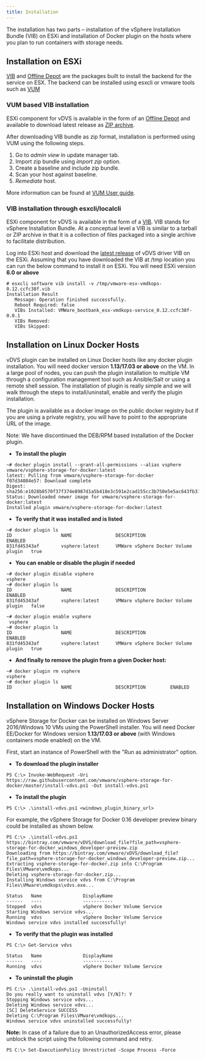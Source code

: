 ```yaml
---
title: Installation
---
```


The installation has two parts – installation of the vSphere Installation Bundle (VIB) on ESXi and installation of Docker plugin on the hosts where you plan to run containers with storage needs.

## Installation on ESXi

[VIB](http://blogs.vmware.com/vsphere/2011/09/whats-in-a-vib.html) and [Offline Depot](https://pubs.vmware.com/vsphere-60/index.jsp#com.vmware.vsphere.install.doc/GUID-29491174-238E-4708-A78F-8FE95156D6A3.html?resultof=%2522%256f%2566%2566%256c%2569%256e%2565%2522%2520%2522%256f%2566%2566%256c%2569%256e%2522%2520%2522%2564%2565%2570%256f%2574%2522%2520) are the packages built to install the backend for the service on ESX. The backend can be installed using esxcli or vmware tools such as [VUM](http://pubs.vmware.com/vsphere-60/topic/com.vmware.ICbase/PDF/vsphere-update-manager-601-install-administration-guide.pdf)

### VUM based VIB installation
ESXi component for vDVS is available in the form of an [Offline Depot](http://pubs.vmware.com/vsphere-60/index.jsp#com.vmware.vsphere.install.doc/GUID-29491174-238E-4708-A78F-8FE95156D6A3.html) and available to download latest release as [ZIP archive](https://bintray.com/vmware/vDVS/VIB/_latestVersion).

After downloading VIB bundle as zip format, installation is performed using VUM using the following steps.

1. Go to *admin view* in update manager tab.
2. Import zip bundle using *import zip* option.
3. Create a baseline and include zip bundle.
4. Scan your host against baseline.
5. *Remediate* host.

More information can be found at [VUM User guide](https://featurewalkthrough.vmware.com/#!/vsphere-6-5/vsphere-update-manager-overview-cluster-upgrade/1).

### VIB installation through esxcli/localcli

ESXi component for vDVS is available in the form of a [VIB](https://blogs.vmware.com/vsphere/2011/09/whats-in-a-vib.html). VIB stands for vSphere Installation Bundle. At a conceptual level a VIB is similar to a tarball or ZIP archive in that it is a collection of files packaged into a single archive to facilitate distribution.

Log into ESXi host and download the [latest release](https://bintray.com/vmware/vDVS/VIB/_latestVersion) of vDVS driver VIB on the ESXi. Assuming that you have downloaded the VIB at /tmp location you can run the below command to install it on ESXi. You will need ESXi version **6.0 or above**

```
# esxcli software vib install -v /tmp/vmware-esx-vmdkops-0.12.ccfc38f.vib
Installation Result
   Message: Operation finished successfully.
   Reboot Required: false
   VIBs Installed: VMWare_bootbank_esx-vmdkops-service_0.12.ccfc38f-0.0.1
   VIBs Removed:
   VIBs Skipped:
```

## Installation on Linux Docker Hosts

vDVS plugin can be installed on Linux Docker hosts like any docker plugin installation. You will need docker version **1.13/17.03 or above** on the VM. In a large pool of nodes, you can push the plugin installation to multiple VM through a configuration management tool such as Ansible/Salt or using a remote shell session. The installation of plugin is really simple and we will walk through the steps to install/uninstall, enable and verify the plugin installation.

The plugin is available as a docker image on the public docker registry but if you are using a private registry, you will have to point to the appropriate URL of the image.

<div class="well">
Note: We have discontinued the DEB/RPM based installation of the Docker plugin.
</div>

* **To install the plugin**

```
~# docker plugin install --grant-all-permissions --alias vsphere vmware/vsphere-storage-for-docker:latest
latest: Pulling from vmware/vsphere-storage-for-docker
f07d34084e57: Download complete
Digest: sha256:e1028b8570f37f374e8987d1a5b418e3c591e2cad155cc3b750e5e5ac643fb31
Status: Downloaded newer image for vmware/vsphere-storage-for-docker:latest
Installed plugin vmware/vsphere-storage-for-docker:latest
```

* **To verify that it was installed and is listed**

```
~# docker plugin ls
ID                  NAME                DESCRIPTION                           ENABLED
831fd45343af        vsphere:latest      VMWare vSphere Docker Volume plugin   true
```

* **You can enable or disable the plugin if needed**

```
~# docker plugin disable vsphere
vsphere
~# docker plugin ls
ID                  NAME                DESCRIPTION                           ENABLED
831fd45343af        vsphere:latest      VMWare vSphere Docker Volume plugin   false

~# docker plugin enable vsphere
 vsphere
~# docker plugin ls
ID                  NAME                DESCRIPTION                           ENABLED
831fd45343af        vsphere:latest      VMWare vSphere Docker Volume plugin   true
```

* **And finally to remove the plugin from a given Docker host:**

```
~# docker plugin rm vsphere
vsphere
~# docker plugin ls
ID                  NAME                DESCRIPTION         ENABLED
```

## Installation on Windows Docker Hosts

vSphere Storage for Docker can be installed on Windows Server 2016/Windows 10 VMs using the PowerShell installer. You will need Docker EE/Docker for Windows version **1.13/17.03 or above** (with Windows containers mode enabled) on the VM.

First, start an instance of PowerShell with the "Run as administrator" option.

* **To download the plugin installer**

```
PS C:\> Invoke-WebRequest -Uri https://raw.githubusercontent.com/vmware/vsphere-storage-for-docker/master/install-vdvs.ps1 -Out install-vdvs.ps1
```

* **To install the plugin**

```
PS C:\> .\install-vdvs.ps1 <windows_plugin_binary_url>
```

For example, the vSphere Storage for Docker 0.16 developer preview binary could be installed as shown below.

```
PS C:\> .\install-vdvs.ps1 https://bintray.com/vmware/vDVS/download_file?file_path=vsphere-storage-for-docker_windows_developer-preview.zip
Downloading from https://bintray.com/vmware/vDVS/download_file?file_path=vsphere-storage-for-docker_windows_developer-preview.zip...
Extracting vsphere-storage-for-docker.zip into C:\Program Files\VMware\vmdkops...
Deleting vsphere-storage-for-docker.zip...
Installing Windows service vdvs from C:\Program Files\VMware\vmdkops\vdvs.exe...

Status   Name               DisplayName
------   ----               -----------
Stopped  vdvs               vSphere Docker Volume Service
Starting Windows service vdvs...
Running  vdvs               vSphere Docker Volume Service
Windows service vdvs installed successfully!
```

* **To verify that the plugin was installed**

```
PS C:\> Get-Service vdvs

Status   Name               DisplayName
------   ----               -----------
Running  vdvs               vSphere Docker Volume Service
```

* **To uninstall the plugin**

```
PS C:\> .\install-vdvs.ps1 -Uninstall
Do you really want to uninstall vdvs [Y/N]?: Y
Stopping Windows service vdvs...
Deleting Windows service vdvs...
[SC] DeleteService SUCCESS
Deleting C:\Program Files\VMware\vmdkops...
Windows service vdvs uninstalled successfully!
```

**Note:** In case of a failure due to an UnauthorizedAccess error, please unblock the script using the following command and retry.

```
PS C:\> Set-ExecutionPolicy Unrestricted -Scope Process -Force
```

